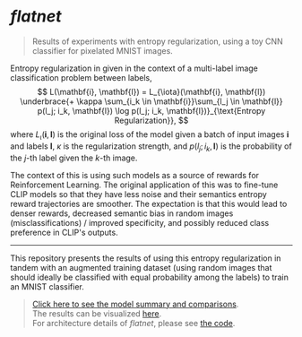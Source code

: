# *flatnet*

> Results of experiments with entropy regularization, using a toy CNN classifier for pixelated MNIST images.  

Entropy regularization in given in the context of a multi-label image classification problem between labels,
$$
    L(\mathbf{i}, \mathbf{l}) = L_{\iota}(\mathbf{i}, \mathbf{l}) \underbrace{+ \kappa \sum_{i_k \in \mathbf{i}}\sum_{l_j \in \mathbf{l}} p(l_j; i_k, \mathbf{l}) \log p(l_j; i_k, \mathbf{l})}_{\text{Entropy Regularization}},
$$
where $L_{\iota}(\mathbf{i}, \mathbf{l})$ is the original loss of the model given a batch of input images $\mathbf{i}$ and labels $\mathbf{l}$, $\kappa$ is the regularization strength, and $p(l_j; i_k, \mathbf{l})$ is the probability of the $j$-th label given the $k$-th image.

The context of this is using such models as a source of rewards for Reinforcement Learning.
The original application of this was to fine-tune CLIP models so that they have less noise and their semantics entropy reward trajectories are smoother.
The expectation is that this would lead to denser rewards, decreased semantic bias in random images (misclassifications) / improved specificity, and possibly reduced class preference in CLIP's outputs.

---

This repository presents the results of using this entropy regularization in tandem with an augmented training dataset (using random images that should ideally be classified with equal probability among the labels) to train an MNIST classifier.

> [Click here to see the model summary and comparisons](./info/Flatnet%20Models%20Summary.md).  
> The results can be visualized [here](https://www.sharecanvas.io/p/flatnet-comparison).  
> For architecture details of *flatnet*, please see [the code](./flatnet.py).
